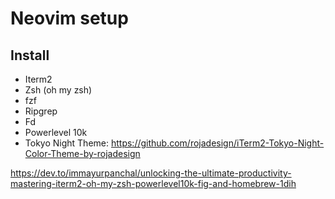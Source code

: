 # Neovim setup

## Install

- Iterm2
- Zsh (oh my zsh)
- fzf
- Ripgrep
- Fd
- Powerlevel 10k
- Tokyo Night Theme: https://github.com/rojadesign/iTerm2-Tokyo-Night-Color-Theme-by-rojadesign



https://dev.to/immayurpanchal/unlocking-the-ultimate-productivity-mastering-iterm2-oh-my-zsh-powerlevel10k-fig-and-homebrew-1dih
